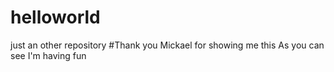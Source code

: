 # helloworld
just an other repository
#Thank you Mickael for showing me this
As you can see I'm having fun
